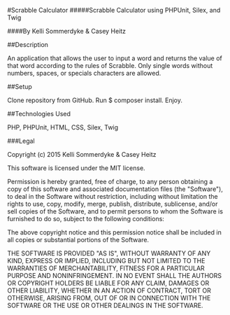 #Scrabble Calculator
#####Scrabble Calculator using PHPUnit, Silex, and Twig

####By Kelli Sommerdyke & Casey Heitz

##Description

An application that allows the user to input a word and returns the value of that word according to the rules of Scrabble.  Only single words without numbers, spaces, or specials characters are allowed.

##Setup

Clone repository from GitHub.
Run $ composer install.
Enjoy.

##Technologies Used

PHP, PHPUnit, HTML, CSS, Silex, Twig

###Legal

Copyright (c) 2015 Kelli Sommerdyke & Casey Heitz

This software is licensed under the MIT license.

Permission is hereby granted, free of charge, to any person obtaining a copy of this software and associated documentation files (the "Software"), to deal in the Software without restriction, including without limitation the rights to use, copy, modify, merge, publish, distribute, sublicense, and/or sell copies of the Software, and to permit persons to whom the Software is furnished to do so, subject to the following conditions:

The above copyright notice and this permission notice shall be included in all copies or substantial portions of the Software.

THE SOFTWARE IS PROVIDED "AS IS", WITHOUT WARRANTY OF ANY KIND, EXPRESS OR IMPLIED, INCLUDING BUT NOT LIMITED TO THE WARRANTIES OF MERCHANTABILITY, FITNESS FOR A PARTICULAR PURPOSE AND NONINFRINGEMENT. IN NO EVENT SHALL THE AUTHORS OR COPYRIGHT HOLDERS BE LIABLE FOR ANY CLAIM, DAMAGES OR OTHER LIABILITY, WHETHER IN AN ACTION OF CONTRACT, TORT OR OTHERWISE, ARISING FROM, OUT OF OR IN CONNECTION WITH THE SOFTWARE OR THE USE OR OTHER DEALINGS IN THE SOFTWARE.

